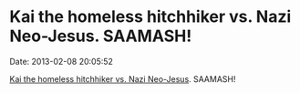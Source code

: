 Kai the homeless hitchhiker vs. Nazi Neo-Jesus. SAAMASH!
========================================================

Date: 2013-02-08 20:05:52

[Kai the homeless hitchhiker vs. Nazi
Neo-Jesus](http://www.youtube.com/watch?v=uZ7g1uUYe9M). SAAMASH!

